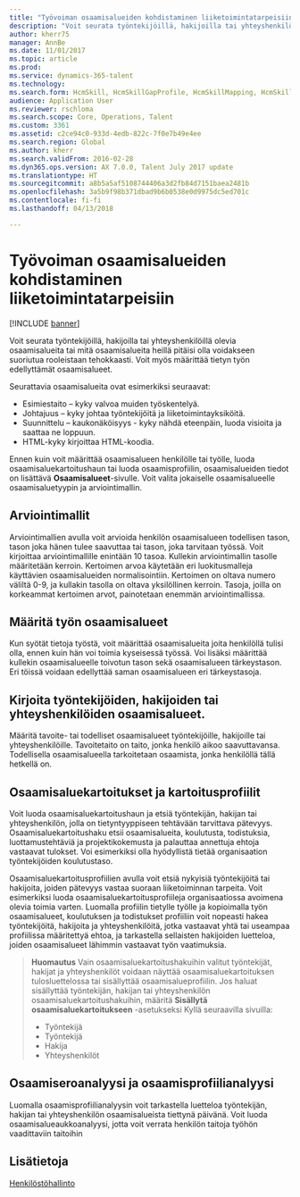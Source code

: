 ```yaml
---
title: "Työvoiman osaamisalueiden kohdistaminen liiketoimintatarpeisiin"
description: "Voit seurata työntekijöillä, hakijoilla tai yhteyshenkilöillä olevia osaamisalueita tai mitä osaamisalueita heillä pitäisi olla voidakseen suoriutua rooleistaan tehokkaasti. Voit myös määrittää tietyn työn edellyttämät osaamisalueet."
author: kherr75
manager: AnnBe
ms.date: 11/01/2017
ms.topic: article
ms.prod: 
ms.service: dynamics-365-talent
ms.technology: 
ms.search.form: HcmSkill, HcmSkillGapProfile, HcmSkillMapping, HcmSkillType
audience: Application User
ms.reviewer: rschloma
ms.search.scope: Core, Operations, Talent
ms.custom: 3361
ms.assetid: c2ce94c0-933d-4edb-822c-7f0e7b49e4ee
ms.search.region: Global
ms.author: kherr
ms.search.validFrom: 2016-02-28
ms.dyn365.ops.version: AX 7.0.0, Talent July 2017 update
ms.translationtype: HT
ms.sourcegitcommit: a8b5a5af5108744406a3d2fb84d7151baea2481b
ms.openlocfilehash: 3a5b9f98b371dbad9b6b0538e0d9975dc5ed701c
ms.contentlocale: fi-fi
ms.lasthandoff: 04/13/2018

---
```


# <a name="align-workforce-skills-with-business-needs"></a>Työvoiman osaamisalueiden kohdistaminen liiketoimintatarpeisiin

[!INCLUDE [banner](includes/banner.md)]

Voit seurata työntekijöillä, hakijoilla tai yhteyshenkilöillä olevia osaamisalueita tai mitä osaamisalueita heillä pitäisi olla voidakseen suoriutua rooleistaan tehokkaasti. Voit myös määrittää tietyn työn edellyttämät osaamisalueet.

Seurattavia osaamisalueita ovat esimerkiksi seuraavat:
-   Esimiestaito – kyky valvoa muiden työskentelyä.
-   Johtajuus – kyky johtaa työntekijöitä ja liiketoimintayksiköitä.
-   Suunnittelu – kaukonäköisyys - kyky nähdä eteenpäin, luoda visioita ja saattaa ne loppuun.
-   HTML-kyky kirjoittaa HTML-koodia.

Ennen kuin voit määrittää osaamisalueen henkilölle tai työlle, luoda osaamisaluekartoitushaun tai luoda osaamisprofiilin, osaamisalueiden tiedot on lisättävä **Osaamisalueet**-sivulle. Voit valita jokaiselle osaamisalueelle osaamisaluetyypin ja arviointimallin.

## <a name="rating-models"></a>Arviointimallit
Arviointimallien avulla voit arvioida henkilön osaamisalueen todellisen tason, tason joka hänen tulee saavuttaa tai tason, joka tarvitaan työssä. Voit kirjoittaa arviointimallille enintään 10 tasoa.  Kullekin arviointimallin tasolle määritetään kerroin.  Kertoimen arvoa käytetään eri luokitusmalleja käyttävien osaamisalueiden normalisointiin.  Kertoimen on oltava numero väliltä 0-9, ja kullakin tasolla on oltava yksilöllinen kerroin.  Tasoja, joilla on korkeammat kertoimen arvot, painotetaan enemmän arviointimallissa.

## <a name="specify-job-skills"></a>Määritä työn osaamisalueet
Kun syötät tietoja työstä, voit määrittää osaamisalueita joita henkilöllä tulisi olla, ennen kuin hän voi toimia kyseisessä työssä.  Voi lisäksi määrittää kullekin osaamisalueelle toivotun tason sekä osaamisalueen tärkeystason. Eri töissä voidaan edellyttää saman osaamisalueen eri tärkeystasoja.

## <a name="enter-skills-for-workers-applicants-or-contacts"></a>Kirjoita työntekijöiden, hakijoiden tai yhteyshenkilöiden osaamisalueet.
Määritä tavoite- tai todelliset osaamisalueet työntekijöille, hakijoille tai yhteyshenkilöille. Tavoitetaito on taito, jonka henkilö aikoo saavuttavansa. Todellisella osaamisalueella tarkoitetaan osaamista, jonka henkilöllä tällä hetkellä on.

## <a name="skill-mapping-and-skill-mapping-profiles"></a> Osaamisaluekartoitukset ja kartoitusprofiilit
Voit luoda osaamisaluekartoitushaun ja etsiä työntekijän, hakijan tai yhteyshenkilön, jolla on tietyntyyppiseen tehtävään tarvittava pätevyys. Osaamisaluekartoitushaku etsii osaamisalueita, koulutusta, todistuksia, luottamustehtäviä ja projektikokemusta ja palauttaa annettuja ehtoja vastaavat tulokset.  Voi esimerkiksi olla hyödyllistä tietää organisaation työntekijöiden koulutustaso.

Osaamisaluekartoitusprofiilien avulla voit etsiä nykyisiä työntekijöitä tai hakijoita, joiden pätevyys vastaa suoraan liiketoiminnan tarpeita.  Voit esimerkiksi luoda osaamisaluekartoitusprofiileja organisaatiossa avoimena olevia toimia varten. Luomalla profiilin tietylle työlle ja kopioimalla työn osaamisalueet, koulutuksen ja todistukset profiiliin voit nopeasti hakea työntekijöitä, hakijoita ja yhteyshenkilöitä, jotka vastaavat yhtä tai useampaa profiilissa määritettyä ehtoa, ja tarkastella sellaisten hakijoiden luetteloa, joiden osaamisalueet lähimmin vastaavat työn vaatimuksia.

> **Huomautus** Vain osaamisaluekartoitushakuihin valitut työntekijät, hakijat ja yhteyshenkilöt voidaan näyttää osaamisaluekartoituksen tulosluettelossa tai sisällyttää osaamisalueprofiilin. Jos haluat sisällyttää työntekijän, hakijan tai yhteyshenkilön osaamisaluekartoitushakuihin, määritä **Sisällytä osaamisaluekartoitukseen** -asetukseksi Kyllä seuraavilla sivuilla:
> 
> + Työntekijä
> + Työntekijä
> + Hakija
> + Yhteyshenkilöt

## <a name="skill-gap-analysis-and-skill-profile-analysis"></a>Osaamiseroanalyysi ja osaamisprofiilianalyysi
Luomalla osaamisprofiilianalyysin voit tarkastella luetteloa työntekijän, hakijan tai yhteyshenkilön osaamisalueista tiettynä päivänä. Voit luoda osaamisalueaukkoanalyysi, jotta voit verrata henkilön taitoja työhön vaadittaviin taitoihin  



<a name="see-also"></a>Lisätietoja
--------

[Henkilöstöhallinto](index.md)




